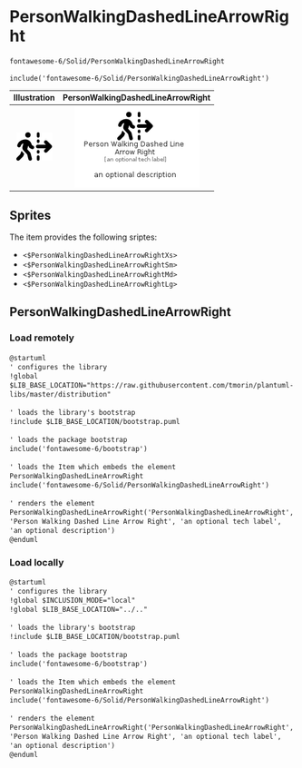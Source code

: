 # PersonWalkingDashedLineArrowRight


```text
fontawesome-6/Solid/PersonWalkingDashedLineArrowRight
```

```text
include('fontawesome-6/Solid/PersonWalkingDashedLineArrowRight')
```



| Illustration | PersonWalkingDashedLineArrowRight |
| :---: | :---: |
| ![illustration for Illustration](../../fontawesome-6/Solid/PersonWalkingDashedLineArrowRight.png) | ![illustration for PersonWalkingDashedLineArrowRight](../../fontawesome-6/Solid/PersonWalkingDashedLineArrowRight.Local.png) |



## Sprites
The item provides the following sriptes:

- `<$PersonWalkingDashedLineArrowRightXs>`
- `<$PersonWalkingDashedLineArrowRightSm>`
- `<$PersonWalkingDashedLineArrowRightMd>`
- `<$PersonWalkingDashedLineArrowRightLg>`





## PersonWalkingDashedLineArrowRight

### Load remotely
```plantuml
@startuml
' configures the library
!global $LIB_BASE_LOCATION="https://raw.githubusercontent.com/tmorin/plantuml-libs/master/distribution"

' loads the library's bootstrap
!include $LIB_BASE_LOCATION/bootstrap.puml

' loads the package bootstrap
include('fontawesome-6/bootstrap')

' loads the Item which embeds the element PersonWalkingDashedLineArrowRight
include('fontawesome-6/Solid/PersonWalkingDashedLineArrowRight')

' renders the element
PersonWalkingDashedLineArrowRight('PersonWalkingDashedLineArrowRight', 'Person Walking Dashed Line Arrow Right', 'an optional tech label', 'an optional description')
@enduml
```

### Load locally
```plantuml
@startuml
' configures the library
!global $INCLUSION_MODE="local"
!global $LIB_BASE_LOCATION="../.."

' loads the library's bootstrap
!include $LIB_BASE_LOCATION/bootstrap.puml

' loads the package bootstrap
include('fontawesome-6/bootstrap')

' loads the Item which embeds the element PersonWalkingDashedLineArrowRight
include('fontawesome-6/Solid/PersonWalkingDashedLineArrowRight')

' renders the element
PersonWalkingDashedLineArrowRight('PersonWalkingDashedLineArrowRight', 'Person Walking Dashed Line Arrow Right', 'an optional tech label', 'an optional description')
@enduml
```

